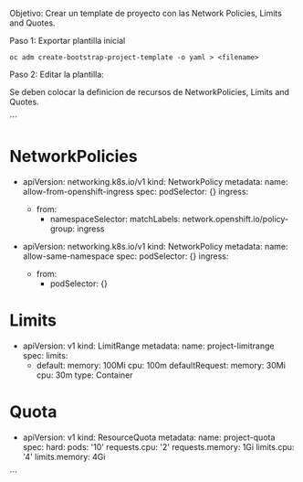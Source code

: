 Objetivo: Crear un template de proyecto con las Network Policies, Limits and Quotes.

Paso 1: Exportar plantilla inicial

    oc adm create-bootstrap-project-template -o yaml > <filename>

Paso 2: Editar la plantilla:

Se deben colocar la definicion de recursos de NetworkPolicies, Limits and Quotes.

´´´
# NetworkPolicies
- apiVersion: networking.k8s.io/v1
  kind: NetworkPolicy
  metadata:
    name: allow-from-openshift-ingress
  spec:
    podSelector: {}
    ingress:
    - from:
      - namespaceSelector:
          matchLabels:
            network.openshift.io/policy-group: ingress

- apiVersion: networking.k8s.io/v1
  kind: NetworkPolicy
  metadata:
    name: allow-same-namespace
  spec:
    podSelector: {}
    ingress:
    - from:
      - podSelector: {}

# Limits

- apiVersion: v1
  kind: LimitRange
  metadata:
    name: project-limitrange
  spec:
    limits:
    - default:
        memory: 100Mi
        cpu: 100m
    defaultRequest:
      memory: 30Mi
      cpu: 30m
    type: Container

# Quota

- apiVersion: v1
  kind: ResourceQuota
  metadata:
    name: project-quota
  spec:
    hard:
      pods: '10'
      requests.cpu: '2'
      requests.memory: 1Gi
      limits.cpu: '4'
      limits.memory: 4Gi

´´´

  
